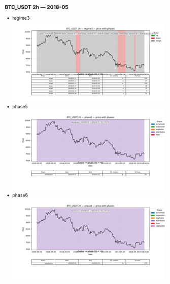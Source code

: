 ### BTC_USDT 2h — 2018-05

- regime3
![BTC_USDT_2h_regime3_2018-05_phase_price.png](outputs/fourier/phase_monthly/BTC_USDT/2h/2018/2018-05/BTC_USDT_2h_regime3_2018-05_phase_price.png)
- phase5
![BTC_USDT_2h_phase5_2018-05_phase_price.png](outputs/fourier/phase_monthly/BTC_USDT/2h/2018/2018-05/BTC_USDT_2h_phase5_2018-05_phase_price.png)
- phase6
![BTC_USDT_2h_phase6_2018-05_phase_price.png](outputs/fourier/phase_monthly/BTC_USDT/2h/2018/2018-05/BTC_USDT_2h_phase6_2018-05_phase_price.png)